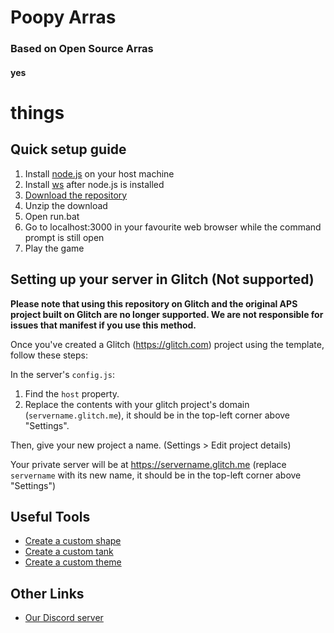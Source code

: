# Poopy Arras
### Based on Open Source Arras
#### yes

# things

## Quick setup guide
1. Install [node.js](https://nodejs.org/en) on your host machine
2. Install [ws](https://www.npmjs.com/package/ws) after node.js is installed
3. [Download the repository](https://github.com/Taureon/aps-plus-plus/archive/refs/heads/main.zip)
4. Unzip the download
5. Open run.bat
6. Go to localhost:3000 in your favourite web browser while the command prompt is still open
7. Play the game

## Setting up your server in Glitch (Not supported)

**Please note that using this repository on Glitch and the original APS project built on Glitch are no longer supported. We are not responsible for issues that manifest if you use this method.**

Once you've created a Glitch (https://glitch.com) project using the template, follow these steps:

In the server's `config.js`:
1. Find the `host` property.
2. Replace the contents with your glitch project's domain (`servername.glitch.me`), it should be in the top-left corner above "Settings".

Then, give your new project a name. (Settings > Edit project details)

Your private server will be at <https://servername.glitch.me> (replace `servername` with its new name, it should be in the top-left corner above "Settings")

## Useful Tools

- [Create a custom shape](https://arras.io/ext/custom-shape)
- [Create a custom tank](https://github.com/DogeisCut/Arras.io-Entity-Designer-v2)
- [Create a custom theme](https://codepen.io/road-to-100k/full/GRpvMzb)

## Other Links

- [Our Discord server](https://discord.gg/kvCAZfUCjy)
